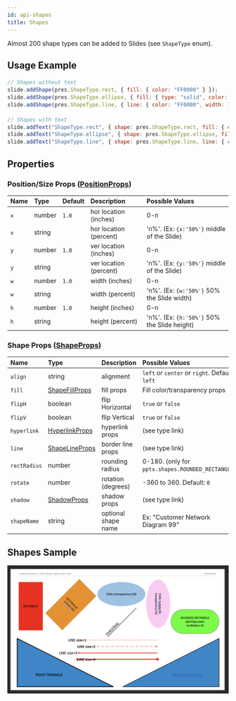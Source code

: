 ```yaml
---
id: api-shapes
title: Shapes
---
```


Almost 200 shape types can be added to Slides (see `ShapeType` enum).

## Usage Example

```javascript
// Shapes without text
slide.addShape(pres.ShapeType.rect, { fill: { color: "FF0000" } });
slide.addShape(pres.ShapeType.ellipse, { fill: { type: "solid", color: "0088CC" } });
slide.addShape(pres.ShapeType.line, { line: { color: "FF0000", width: 1 } });

// Shapes with text
slide.addText("ShapeType.rect", { shape: pres.ShapeType.rect, fill: { color: "FF0000" } });
slide.addText("ShapeType.ellipse", { shape: pres.ShapeType.ellipse, fill: { color: "FF0000" } });
slide.addText("ShapeType.line", { shape: pres.ShapeType.line, line: { color: "FF0000", width: 1, dashType: "lgDash" } });
```

## Properties

### Position/Size Props ([PositionProps](/PptxGenJS/docs/types#position-props))

| Name | Type   | Default | Description            | Possible Values                              |
| :--- | :----- | :------ | :--------------------- | :------------------------------------------- |
| `x`  | number | `1.0`   | hor location (inches)  | 0-n                                          |
| `x`  | string |         | hor location (percent) | 'n%'. (Ex: `{x:'50%'}` middle of the Slide)  |
| `y`  | number | `1.0`   | ver location (inches)  | 0-n                                          |
| `y`  | string |         | ver location (percent) | 'n%'. (Ex: `{y:'50%'}` middle of the Slide)  |
| `w`  | number | `1.0`   | width (inches)         | 0-n                                          |
| `w`  | string |         | width (percent)        | 'n%'. (Ex: `{w:'50%'}` 50% the Slide width)  |
| `h`  | number | `1.0`   | height (inches)        | 0-n                                          |
| `h`  | string |         | height (percent)       | 'n%'. (Ex: `{h:'50%'}` 50% the Slide height) |

### Shape Props ([ShapeProps](/PptxGenJS/docs/types#shape-props-shapeprops))

| Name         | Type                                                                    | Description         | Possible Values                                   |
| :----------- | :---------------------------------------------------------------------- | :------------------ | :------------------------------------------------ |
| `align`      | string                                                                  | alignment           | `left` or `center` or `right`. Default: `left`    |
| `fill`       | [ShapeFillProps](/PptxGenJS/docs/types#fill-props-shapefillprops)       | fill props          | Fill color/transparency props                     |
| `flipH`      | boolean                                                                 | flip Horizontal     | `true` or `false`                                 |
| `flipV`      | boolean                                                                 | flip Vertical       | `true` or `false`                                 |
| `hyperlink`  | [HyperlinkProps](/PptxGenJS/docs/types#hyperlink-props-hyperlinkprops)  | hyperlink props     | (see type link)                                   |
| `line`       | [ShapeLineProps](/PptxGenJS/docs/types#shape-line-props-shapelineprops) | border line props   | (see type link)                                   |
| `rectRadius` | number                                                                  | rounding radius     | 0-180. (only for `pptx.shapes.ROUNDED_RECTANGLE`) |
| `rotate`     | number                                                                  | rotation (degrees)  | -360 to 360. Default: `0`                         |
| `shadow`     | [ShadowProps](/PptxGenJS/docs/types#shadow-props-shadowprops)           | shadow props        | (see type link)                                   |
| `shapeName`  | string                                                                  | optional shape name | Ex: "Customer Network Diagram 99"                 |

## Shapes Sample

![Shapes with Text Demo](./assets/ex-shape-slide.png)
